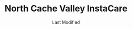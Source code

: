 ---
layout: location-page
date: Last Modified
description: "Local COVID-19 testing is available at North Cache Valley InstaCare in Hyde Park, Utah, USA."
permalink: "locations/utah/hyde-park/north-cache-valley-instacare/"
tags:
  - locations
  - utah
title: North Cache Valley InstaCare
uniqueName: north-cache-valley-instacare
state: Utah
stateAbbr: UT
hood: "Hyde Park"
address: "4088 N HWY 91"
city: "Hyde Park"
zip: "84318"
zipsNearby: "83114 82930 82931 83121 83214 83223 83228 83232 83234 83237 83238 83239 83241 83283 83246 83243 83252 83220 83254 83233 83261 83263 83272 83287 83281 83286 84301 84302 84304 84309 84324 84014 84305 84015 84016 84056 84075 84089 84024 84307 84310 84025 84311 84028 84306 84312 84331 84033 84314 84315 84317 84318 84319 84037 84038 84040 84041 84308 84320 84321 84322 84323 84341 84325 84326 84018 84050 84327 84201 84244 84401 84402 84403 84404 84405 84407 84408 84409 84412 84414 84415 84328 84330 84332 84064 84333 84334 84067 84335 84336 84316 84337 84338 84339 84340 84086" 
mapUrl: "http://maps.apple.com/?q=North+Cache+Valley+InstaCare&address=4088+N+HWY+91,Hyde+Park,Utah,84318"
locationType: Drive-thru
phone: "435-563-4888"
website: "https://intermountainhealthcare.org/locations/location-details/north-cache-valley-clinic/north-cache-valley-instacare/"
onlineBooking: undefined
closed: undefined
closedUpdate: April 18th, 2020
notes: "Requires phone screen."
days: Everyday
hours: 9AM-5PM
ctaMessage: Learn more
ctaUrl: "https://intermountainhealthcare.org/locations/location-details/north-cache-valley-clinic/north-cache-valley-instacare/"
---